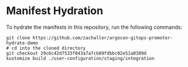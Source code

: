 # Manifest Hydration

To hydrate the manifests in this repository, run the following commands:

```shell
git clone https://github.com/zachaller/argocon-gitops-promoter-hydrate-demo
# cd into the cloned directory
git checkout 29c6c42d7533f843a7a7cb89fdbbc02e51a0389d
kustomize build ./user-configuration/staging/integration
```
